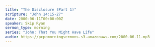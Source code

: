 ```yaml
---
title: "The Disclosure (Part 1)"
scripture: "John 14:15-27"
date: 2000-06-11T00:00:00Z
speaker: Skip Ryan
sermon_type: morning
series: "John: That You Might Have Life"
audio: https://pcpcmorningsermons.s3.amazonaws.com/2000-06-11.mp3 
---
```



